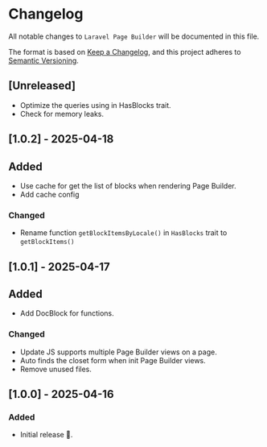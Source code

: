 # Changelog

All notable changes to `Laravel Page Builder` will be documented in this file.

The format is based on [Keep a Changelog](https://keepachangelog.com/en/1.0.0/),
and this project adheres to [Semantic Versioning](https://semver.org/spec/v2.0.0.html).

## [Unreleased]
- Optimize the queries using in HasBlocks trait.
- Check for memory leaks.

## [1.0.2] - 2025-04-18

## Added
- Use cache for get the list of blocks when rendering Page Builder.
- Add cache config

### Changed
- Rename function `getBlockItemsByLocale()` in `HasBlocks` trait to `getBlockItems()`

## [1.0.1] - 2025-04-17

## Added
- Add DocBlock for functions.

### Changed
- Update JS supports multiple Page Builder views on a page.
- Auto finds the closet form when init Page Builder views.
- Remove unused files.

## [1.0.0] - 2025-04-16

### Added

- Initial release 🎉.

